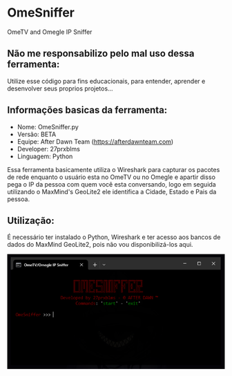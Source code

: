 # OmeSniffer
OmeTV and Omegle IP Sniffer

## Não me responsabilizo pelo mal uso dessa ferramenta:
Utilize esse código para fins educacionais, para entender, aprender e desenvolver seus proprios projetos...

## Informações basicas da ferramenta:

- Nome: OmeSniffer.py
- Versão: BETA
- Equipe: After Dawn Team (https://afterdawnteam.com)
- Developer: 27prxblms
- Linguagem: Python

Essa ferramenta basicamente utiliza o Wireshark para capturar os pacotes de rede enquanto o usuário esta no OmeTV ou no Omegle e apartir disso pega o IP da pessoa com quem você esta conversando, logo em seguida utilizando o MaxMind's GeoLite2 ele identifica a Cidade, Estado e Pais da pessoa.

## Utilização:

É necessário ter instalado o Python, Wireshark e ter acesso aos bancos de dados do MaxMind GeoLite2, pois não vou disponibilizá-los aqui.

![omesniffer](omesniffer.PNG)
